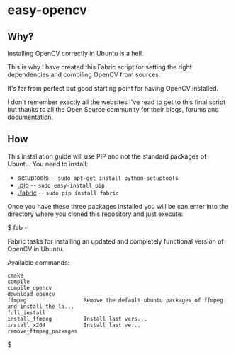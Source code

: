 easy-opencv
===========

## Why?


Installing OpenCV correctly in Ubuntu is a hell.

This is why I have created this Fabric script for setting the right dependencies and compiling OpenCV from sources.

It's far from perfect but good starting point for having OpenCV installed. 

I don't remember exactly all the websites I've read to get to this final script but thanks to all the Open Source community for their blogs, forums and documentation.

## How

This installation guide will use PIP and not the standard packages of Ubuntu. You need to install: 

* setuptools -- `sudo apt-get install python-setuptools`
* [.pip](http://www.pip-installer.org/en/latest/index.html) -- `sudo easy-install pip`
* [.fabric](http://docs.fabfile.org/en/1.4.1/index.html) -- `sudo pip install fabric`


Once you have these three packages installed you will be can enter into the directory where you cloned this repository and just execute:

  $ fab -l

  Fabric tasks for installing an updated and completely functional version of OpenCV in Ubuntu.

  Available commands:

    cmake
    compile
    compile_opencv
    download_opencv
    ffmpeg                  Remove the default ubuntu packages of ffmpeg and install the la...
    full_install
    install_ffmpeg          Install last vers...
    install_x264            Install last ve...
    remove_ffmpeg_packages
  $


